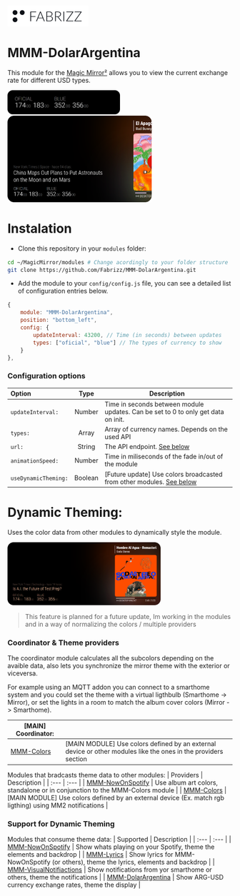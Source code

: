 <picture>
  <source media="(prefers-color-scheme: dark)" srcset=".github/content/logo-fabrizz-white.svg">
  <source media="(prefers-color-scheme: light)" srcset=".github/content/logo-fabrizz-githubgray.svg">
  <img alt="Fabrizz logo" src=".github/content/logo-fabrizz-fill.png">
</picture>

# MMM-DolarArgentina
This module for the [Magic Mirror²](https://github.com/MichMich/MagicMirror) allows you to view the current exchange rate for different USD types.

<div><div>
<img src=".github/content/screenshot-module-base.png" width="50%">
<img src=".github/content/screenshot-module-multiple.png" width="64%">

# Instalation
- Clone this repository in your `modules` folder:

```bash
cd ~/MagicMirror/modules # Change acordingly to your folder structure
git clone https://github.com/Fabrizz/MMM-DolarArgentina.git
```

- Add the module to your `config/config.js` file, you can see a detailed list of configuration entries below.
```js
{
    module: "MMM-DolarArgentina",
    position: "bottom_left",
    config: {
        updateInterval: 43200, // Time (in seconds) between updates
        types: ["oficial", "blue"] // The types of currency to show
    }
},
```

### Configuration options
| Option | Type | Description |
| :--- | :---: | --- |
| `updateInterval:` | Number | Time in seconds between module updates. Can be set to 0 to only get data on init. |
| `types:` | Array | Array of currency names. Depends on the used API |
| `url:` | String | The API endpoint. [See below](#data-providers) |
| `animationSpeed:` | Number | Time in miliseconds of the fade in/out of the module |
| `useDynamicTheming:` | Boolean | [Future update] Use colors broadcasted from other modules. [See below](#dynamic-theming) |

# Dynamic Theming:
Uses the color data from other modules to dynamically style the module.

<img src=".github/content/screenshot-module-dynamicTheme.png" width="68%">

> This feature is planned for a future update, Im working in the modules and in a way of normalizing the colors / multiple providers

### Coordinator & Theme providers

The coordinator module calculates all the subcolors depending on the avaible data, also lets you synchronize the mirror theme with the exterior or viceversa.

For example using an MQTT addon you can connect to a smarthome system and you could set the theme with a virtual ligthbulb (Smarthome -> Mirror), or set the lights in a room to match the album cover colors (Mirror -> Smarthome).

 | [MAIN] Coordinator: | |
 | --- | --- |
 | [MMM-Colors](https://github.com/Fabrizz/MMM-Colors) | [MAIN MODULE] Use colors defined by an external device or other modules like the ones in the providers section |

Modules that bradcasts theme data to other modules:
 | Providers | Description |
 | :--- | :--- |
 | [MMM-NowOnSpotify](https://github.com/Fabrizz/MMM-NowOnSpotify) | Use album art colors, standalone or in conjunction to the MMM-Colors module |
 | [MMM-Colors](https://github.com/Fabrizz/MMM-Colors) | [MAIN MODULE] Use colors defined by an external device (Ex. match rgb ligthing) using MM2 notifications |

 ### Support for Dynamic Theming
 Modules that consume theme data:
 | Supported | Description |
 | :--- | :--- |
 | [MMM-NowOnSpotify](https://github.com/Fabrizz/MMM-NowOnSpotify) | Show whats playing on your Spotify, theme the elements and backdrop |
 | [MMM-Lyrics](https://github.com/Fabrizz/MMM-Lyrics) | Show lyrics for MMM-NowOnSpotify (or others), theme the lyrics, elements and backdrop |
 | [MMM-VisualNotifiactions](https://github.com/Fabrizz/MMM-Lyrics) | Show notifications from yor smarthome or others, theme the notifications |
 | [MMM-DolarArgentina](https://github.com/Fabrizz/MMM-DolarArgentina) | Show ARG-USD currency exchange rates, theme the display |

